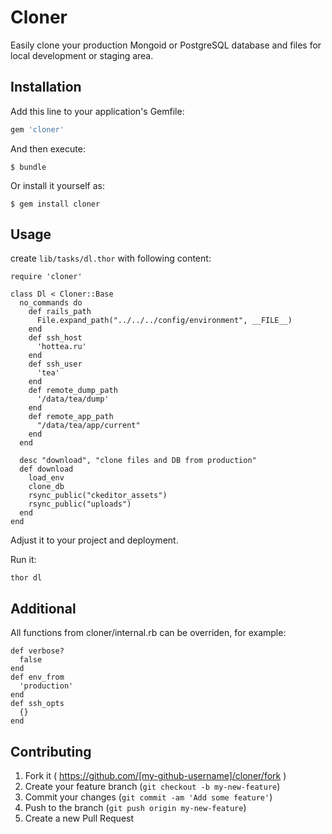 # Cloner

Easily clone your production Mongoid or PostgreSQL database and files for local development or staging area.

## Installation

Add this line to your application's Gemfile:

```ruby
gem 'cloner'
```

And then execute:

    $ bundle

Or install it yourself as:

    $ gem install cloner

## Usage

create ```lib/tasks/dl.thor``` with following content:

    require 'cloner'

    class Dl < Cloner::Base
      no_commands do
        def rails_path
          File.expand_path("../../../config/environment", __FILE__)
        end
        def ssh_host
          'hottea.ru'
        end
        def ssh_user
          'tea'
        end
        def remote_dump_path
          '/data/tea/dump'
        end
        def remote_app_path
          "/data/tea/app/current"
        end
      end

      desc "download", "clone files and DB from production"
      def download
        load_env
        clone_db
        rsync_public("ckeditor_assets")
        rsync_public("uploads")
      end
    end

Adjust it to your project and deployment.

Run it:

    thor dl

## Additional

All functions from cloner/internal.rb can be overriden, for example:


    def verbose?
      false
    end
    def env_from
      'production'
    end
    def ssh_opts
      {}
    end

## Contributing

1. Fork it ( https://github.com/[my-github-username]/cloner/fork )
2. Create your feature branch (`git checkout -b my-new-feature`)
3. Commit your changes (`git commit -am 'Add some feature'`)
4. Push to the branch (`git push origin my-new-feature`)
5. Create a new Pull Request
